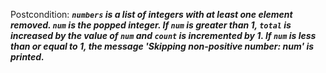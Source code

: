 Postcondition: ***`numbers` is a list of integers with at least one element removed. `num` is the popped integer. If `num` is greater than 1, `total` is increased by the value of `num` and `count` is incremented by 1. If `num` is less than or equal to 1, the message 'Skipping non-positive number: num' is printed.***